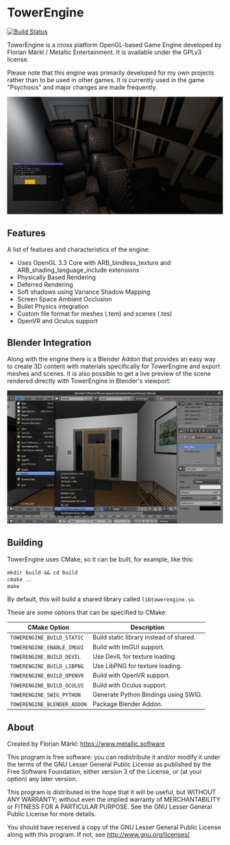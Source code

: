 # TowerEngine

[![Build Status](https://travis-ci.org/thestr4ng3r/towerengine.svg?branch=master)](https://travis-ci.org/thestr4ng3r/towerengine)

TowerEngine is a cross platform OpenGL-based Game Engine developed by Florian Märkl / Metallic Entertainment. It is available under the GPLv3 license.

Please note that this engine was primarily developed for my own projects rather than to be used in other games.
It is currently used in the game "Psychosis" and major changes are made frequently.

![Blender Screenshot](images/screenshot.jpg)

## Features

A list of features and characteristics of the engine:
* Uses OpenGL 3.3 Core with ARB_bindless_texture and ARB_shading_language_include extensions
* Physically Based Rendering
* Deferred Rendering
* Soft shadows using Variance Shadow Mapping
* Screen Space Ambient Occlusion
* Bullet Physics integration
* Custom file format for meshes (.tem) and scenes (.tes)
* OpenVR and Oculus support

## Blender Integration

Along with the engine there is a Blender Addon that provides an easy way to create
3D content with materials specifically for TowerEngine and export meshes and scenes.
It is also possible to get a live preview of the scene rendered directly
with TowerEngine in Blender's viewport:

![Blender Screenshot](images/blender.jpg)

## Building

TowerEngine uses CMake, so it can be built, for example, like this:

```
mkdir build && cd build
cmake ..
make
```

By default, this will build a shared library called `libtowerengine.so`.

These are some options that can be specified to CMake:

| CMake Option                | Description                             |
| --------------------------- | --------------------------------------- |
| `TOWERENGINE_BUILD_STATIC`  | Build static library instead of shared. |
| `TOWERENGINE_ENABLE_IMGUI`  | Build with ImGUI support.               |
| `TOWERENGINE_BUILD_DEVIL`   | Use DevIL for texture loading.          |
| `TOWERENGINE_BUILD_LIBPNG`  | Use LibPNG for texture loading.         |
| `TOWERENGINE_BUILD_OPENVR`  | Build with OpenVR support.              |
| `TOWERENGINE_BUILD_OCULUS`  | Build with Oculus support.              |
| `TOWERENGINE_SWIG_PYTHON`   | Generate Python Bindings using SWIG.    |
| `TOWERENGINE_BLENDER_ADDON` | Package Blender Addon.                  |

## About
Created by Florian Märkl: https://www.metallic.software

This program is free software: you can redistribute it and/or modify
it under the terms of the GNU Lesser General Public License as published by
the Free Software Foundation, either version 3 of the License, or
(at your option) any later version.

This program is distributed in the hope that it will be useful,
but WITHOUT ANY WARRANTY; without even the implied warranty of
MERCHANTABILITY or FITNESS FOR A PARTICULAR PURPOSE.  See the
GNU Lesser General Public License for more details.

You should have received a copy of the GNU Lesser General Public License
along with this program.  If not, see <http://www.gnu.org/licenses/>.